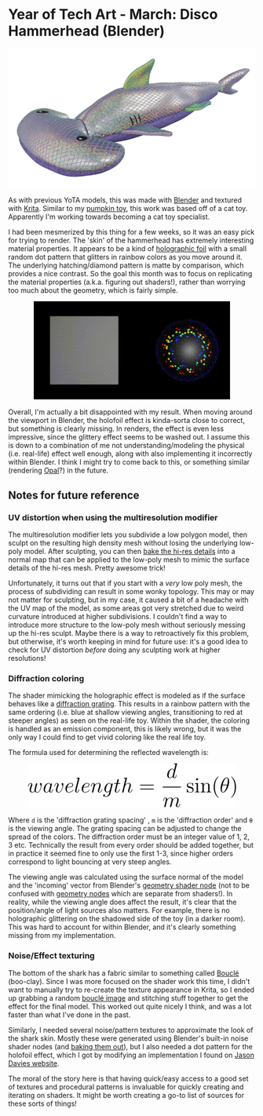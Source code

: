 # Year of Tech Art - March: Disco Hammerhead (Blender)

<p align="center">
  <img src="github_images/render.webp">
</p>

As with previous YoTA models, this was made with [Blender](https://www.blender.org/) and textured with [Krita](https://krita.org/). Similar to my [pumpkin toy](https://github.com/heyoeyo/YoTA_01_Pumpkin_Toy), this work was based off of a cat toy. Apparently I'm working towards becoming a cat toy specialist. 

I had been mesmerized by this thing for a few weeks, so it was an easy pick for trying to render. The 'skin' of the hammerhead has extremely interesting material properties. It appears to be a kind of [holographic foil](https://www.foilco.com/holographic-foil/#:~:text=What%20is%20Holographic%20Foil%3F,Holographic%20hot%20stamping%20foil%20range) with a small random dot pattern that glitters in rainbow colors as you move around it. The underlying hatching/diamond pattern is matte by comparison, which provides a nice contrast. So the goal this month was to focus on replicating the material properties (a.k.a. figuring out shaders!), rather than worrying too much about the geometry, which is fairly simple.

<p align="center">
  <img src="github_images/holofoil.gif">
</p>

Overall, I'm actually a bit disappointed with my result. When moving around the viewport in Blender, the holofoil effect is kinda-sorta close to correct, but something is clearly missing. In renders, the effect is even less impressive, since the glittery effect seems to be washed out. I assume this is down to a combination of me not understanding/modeling the physical (i.e. real-life) effect well enough, along with also implementing it incorrectly within Blender. I think I might try to come back to this, or something similar (rendering [Opal](https://en.wikipedia.org/wiki/Opal#/media/File:Jupiter_20_Opal_and_Diamond_Pendant.jpg)?) in the future.


## Notes for future reference

### UV distortion when using the multiresolution modifier

The multiresolution modifier lets you subdivide a low polygon model, then sculpt on the resulting high density mesh without losing the underlying low-poly model. After sculpting, you can then [bake the hi-res details](https://www.youtube.com/watch?v=MGioVd8TtPQ) into a normal map that can be applied to the low-poly mesh to mimic the surface details of the hi-res mesh. Pretty awesome trick!

Unfortunately, it turns out that if you start with a *very* low poly mesh, the process of subdividing can result in some wonky topology. This may or may not matter for sculpting, but in my case, it caused a bit of a headache with the UV map of the model, as some areas got very stretched due to weird curvature introduced at higher subdivisions. I couldn't find a way to introduce more structure to the low-poly mesh without seriously messing up the hi-res sculpt. Maybe there is a way to retroactively fix this problem, but otherwise, it's worth keeping in mind for future use: it's a good idea to check for UV distortion *before* doing any sculpting work at higher resolutions!


### Diffraction coloring

The shader mimicking the holographic effect is modeled as if the surface behaves like a [diffraction grating](https://en.wikipedia.org/wiki/Diffraction_grating). This results in a rainbow pattern with the same ordering (i.e. blue at shallow viewing angles, transitioning to red at steeper angles) as seen on the real-life toy. Within the shader, the coloring is handled as an emission component, this is likely wrong, but it was the only way I could find to get vivid coloring like the real life toy.

The formula used for determining the reflected wavelength is:

<p align="center">
  <img src="github_images/diffraction_wavelength_equation.svg">
</p>

Where `d` is the 'diffraction grating spacing' , `m` is the 'diffraction order' and `θ` is the viewing angle. The grating spacing can be adjusted to change the spread of the colors. The diffraction order must be an integer value of 1, 2, 3 etc. Technically the result from every order should be added together, but in practice it seemed fine to only use the first 1-3, since higher orders correspond to light bouncing at very steep angles.

The viewing angle was calculated using the surface normal of the model and the 'incoming' vector from Blender's [geometry shader node](https://docs.blender.org/manual/en/latest/render/shader_nodes/input/geometry.html) (not to be confused with [geometry nodes](https://docs.blender.org/manual/en/latest/modeling/geometry_nodes/index.html) which are separate from shaders!). In reality, while the viewing angle does affect the result, it's clear that the position/angle of light sources also matters. For example, there is no holographic glittering on the shadowed side of the toy (in a darker room). This was hard to account for within Blender, and it's clearly something missing from my implementation.


### Noise/Effect texturing

The bottom of the shark has a fabric similar to something called [Bouclé](https://en.wikipedia.org/wiki/Boucl%C3%A9) (boo-clay). Since I was more focused on the shader work this time, I didn't want to manually try to re-create the texture appearance in Krita, so I ended up grabbing a random [bouclé image](https://www.istockphoto.com/photo/denim-blue-boucle-curly-knit-fleece-fabric-texture-gm1337933017-418683048) and stitching stuff together to get the effect for the final model. This worked out quite nicely I think, and was a lot faster than what I've done in the past.

Similarly, I needed several noise/pattern textures to approximate the look of the shark skin. Mostly these were generated using Blender's built-in noise shader nodes (and [baking them out](https://www.youtube.com/watch?v=LLQFopN--LY)), but I also needed a dot pattern for the holofoil effect, which I got by modifying an implementation I found on [Jason Davies website](https://www.jasondavies.com/poisson-disc/).

The moral of the story here is that having quick/easy access to a good set of textures and procedural patterns is invaluable for quickly creating and iterating on shaders. It might be worth creating a go-to list of sources for these sorts of things!